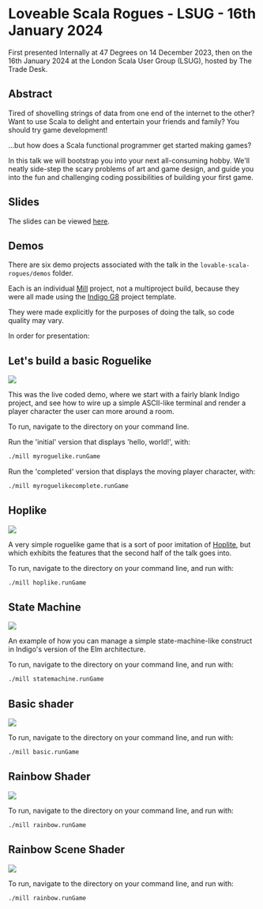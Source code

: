 # Loveable Scala Rogues - LSUG - 16th January 2024

First presented Internally at 47 Degrees on 14 December 2023, then on the 16th January 2024 at the London Scala User Group (LSUG), hosted by The Trade Desk.

## Abstract

Tired of shovelling strings of data from one end of the internet to the other?
Want to use Scala to delight and entertain your friends and family?
You should try game development!

...but how does a Scala functional programmer get started making games?

In this talk we will bootstrap you into your next all-consuming hobby. We'll neatly side-step the scary problems of art and game design, and guide you into the fun and challenging coding possibilities of building your first game.

## Slides

The slides can be viewed [here]("https://purplekingdomgames.github.io/talks/lovable-scala-rogues/").

## Demos

There are six demo projects associated with the talk in the `lovable-scala-rogues/demos` folder.

Each is an individual [Mill](https://mill-build.com/mill/Intro_to_Mill.html) project, not a multiproject build, because they were all made using the [Indigo G8](https://github.com/PurpleKingdomGames/indigo.g8) project template.

They were made explicitly for the purposes of doing the talk, so code quality may vary.

In order for presentation:

## Let's build a basic Roguelike

![](../docs/lovable-scala-rogues/images/demo.png)

This was the live coded demo, where we start with a fairly blank Indigo project, and see how to wire up a simple ASCII-like terminal and render a player character the user can more around a room.

To run, navigate to the directory on your command line.

Run the 'initial' version that displays 'hello, world!', with:

```bash
./mill myroguelike.runGame
```

Run the 'completed' version that displays the moving player character, with:

```bash
./mill myroguelikecomplete.runGame
```

## Hoplike

![](../docs/lovable-scala-rogues/images/lighting_added.png)

A very simple roguelike game that is a sort of poor imitation of [Hoplite](http://www.magmafortress.com/p/hoplite.html), but which exhibits the features that the second half of the talk goes into.

To run, navigate to the directory on your command line, and run with:

```bash
./mill hoplike.runGame
```

## State Machine

![](../docs/lovable-scala-rogues/images/trafficlights.png)

An example of how you can manage a simple state-machine-like construct in Indigo's version of the Elm architecture.

To run, navigate to the directory on your command line, and run with:

```bash
./mill statemachine.runGame
```

## Basic shader

![](../docs/lovable-scala-rogues/images/basic-shader.png)



To run, navigate to the directory on your command line, and run with:

```bash
./mill basic.runGame
```

## Rainbow Shader

![](../docs/lovable-scala-rogues/images/rainbow.png)

To run, navigate to the directory on your command line, and run with:

```bash
./mill rainbow.runGame
```

## Rainbow Scene Shader

![](../docs/lovable-scala-rogues/images/pretty2.png)

To run, navigate to the directory on your command line, and run with:

```bash
./mill rainbow.runGame
```
